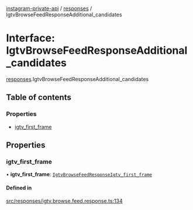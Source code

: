 [instagram-private-api](../../README.md) / [responses](../../modules/responses.md) / IgtvBrowseFeedResponseAdditional_candidates

# Interface: IgtvBrowseFeedResponseAdditional\_candidates

[responses](../../modules/responses.md).IgtvBrowseFeedResponseAdditional_candidates

## Table of contents

### Properties

- [igtv\_first\_frame](IgtvBrowseFeedResponseAdditional_candidates.md#igtv_first_frame)

## Properties

### igtv\_first\_frame

• **igtv\_first\_frame**: [`IgtvBrowseFeedResponseIgtv_first_frame`](IgtvBrowseFeedResponseIgtv_first_frame.md)

#### Defined in

[src/responses/igtv.browse.feed.response.ts:134](https://github.com/Nerixyz/instagram-private-api/blob/b3351b9/src/responses/igtv.browse.feed.response.ts#L134)
